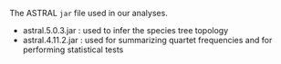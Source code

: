 The ASTRAL `jar` file used in our analyses. 
* astral.5.0.3.jar : used to infer the species tree topology
* astral.4.11.2.jar  : used for summarizing quartet frequencies and for performing statistical tests
